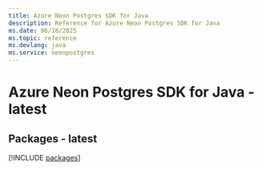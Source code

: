 ```yaml
---
title: Azure Neon Postgres SDK for Java
description: Reference for Azure Neon Postgres SDK for Java
ms.date: 06/18/2025
ms.topic: reference
ms.devlang: java
ms.service: neonpostgres
---
```

# Azure Neon Postgres SDK for Java - latest
## Packages - latest
[!INCLUDE [packages](neon-postgres-index.md)]